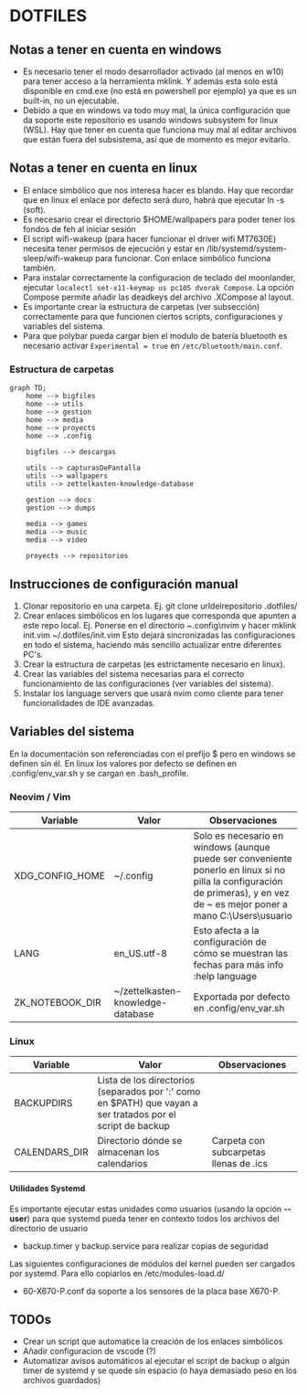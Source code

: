 # DOTFILES

## Notas a tener en cuenta en windows
 - Es necesario tener el modo desarrollador activado (al menos en w10) para tener acceso a la herramienta mklink. Y además esta solo está disponible en cmd.exe (no está en powershell por ejemplo) ya que es un built-in, no un ejecutable.
 - Debido a que en windows va todo muy mal, la única configuración que da soporte este repositorio es usando windows subsystem for linux (WSL). Hay que tener en cuenta que funciona muy mal al editar archivos que están fuera del subsistema, así que de momento es mejor evitarlo.

## Notas a tener en cuenta en linux
 - El enlace simbólico que nos interesa hacer es blando. Hay que recordar que en linux el enlace por defecto será duro, habrá que ejecutar ln -s  (soft).
 - Es necesario crear el directorio $HOME/wallpapers para poder tener los fondos de feh al iniciar sesión
 - El script wifi-wakeup (para hacer funcionar el driver wifi MT7630E) necesita tener permisos de ejecución y estar en /lib/systemd/system-sleep/wifi-wakeup para funcionar. Con enlace simbólico funciona también.
 - Para instalar correctamente la configuracion de teclado del moonlander, ejecutar `localectl set-x11-keymap us pc105 dvorak Compose`. La opción Compose permite añadir las deadkeys del archivo .XCompose al layout.
 - Es importante crear la estructura de carpetas (ver subsección) correctamente para que funcionen ciertos scripts, configuraciones y variables del sistema.
 - Para que polybar pueda cargar bien el modulo de batería bluetooth es necesario activar `Experimental = true` en `/etc/bluetooth/main.conf`.

### Estructura de carpetas
```mermaid
graph TD;
    home --> bigfiles
    home --> utils
    home --> gestion
    home --> media
    home --> proyects
    home --> .config

    bigfiles --> descargas

    utils --> capturasDePantalla
    utils --> wallpapers
    utils --> zettelkasten-knowledge-database

    gestion --> docs
    gestion --> dumps

    media --> games
    media --> music
    media --> video

    proyects --> repositorios
```

## Instrucciones de configuración manual

 1. Clonar repositorio en una carpeta. Ej. git clone urldelrepositorio .dotfiles/
 2. Crear enlaces simbólicos en los lugares que corresponda que apunten a este repo local.
    Ej. Ponerse en el directorio ~\.config\nvim y hacer mklink init.vim ~/.dotfiles/init.vim
    Esto dejará sincronizadas las configuraciones en todo el sistema, haciendo más sencillo actualizar entre diferentes PC's.
 3. Crear la estructura de carpetas (es estrictamente necesario en linux).
 4. Crear las variables del sistema necesarias para el correcto funcionamiento de las configuraciones (ver variables del sistema).
 5. Instalar los language servers que usará nvim como cliente para tener funcionalidades de IDE avanzadas.

## Variables del sistema
 En la documentación son referenciadas con el prefijo $ pero en windows se definen sin él.
 En linux los valores por defecto se definen en .config/env_var.sh y se cargan en .bash_profile.

### Neovim / Vim

| Variable |Valor | Observaciones |
| -------- | ---- | ------------- |
| XDG_CONFIG_HOME | ~/.config | Solo es necesario en windows (aunque puede ser conveniente ponerlo en linux si no pilla la configuración de primeras), y en vez de ~ es mejor poner a mano C:\Users\usuario|
| LANG	| en_US.utf-8 | Esto afecta a la configuración de cómo se muestran las fechas para más info :help language|
| ZK_NOTEBOOK_DIR | ~/zettelkasten-knowledge-database | Exportada por defecto en .config/env_var.sh |

### Linux

| Variable |Valor | Observaciones |
| -------- | ---- | ------------- |
| BACKUPDIRS | Lista de los directorios (separados por ':' como en $PATH) que vayan a ser tratados por el script de backup | |
| CALENDARS_DIR | Directorio dónde se almacenan los calendarios | Carpeta con subcarpetas llenas de .ics |

#### Utilidades Systemd

 Es importante ejecutar estas unidades como usuarios (usando la opción **--user**) para que systemd pueda tener en contexto todos los archivos del directorio de usuario
 - backup.timer y backup.service para realizar copias de seguridad

 Las siguientes configuraciones de módulos del kernel pueden ser cargados por systemd.
 Para ello copiarlos en /etc/modules-load.d/ 

 - 60-X670-P.conf da soporte a los sensores de la placa base X670-P.

## TODOs

 - Crear un script que automatice la creación de los enlaces simbólicos
 - Añadir configuracion de vscode (?)
 - Automatizar avisos automáticos al ejecutar el script de backup o algún timer de systemd y se quede sin espacio (o haya demasiado peso en los archivos guardados)    
